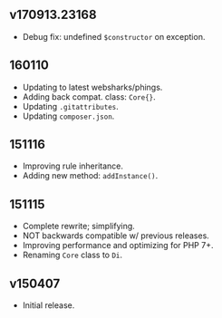 ## v170913.23168

- Debug fix: undefined `$constructor` on exception.

## 160110

- Updating to latest websharks/phings.
- Adding back compat. class: `Core{}`.
- Updating `.gitattributes`.
- Updating `composer.json`.

## 151116

- Improving rule inheritance.
- Adding new method: `addInstance()`.

## 151115

- Complete rewrite; simplifying.
- NOT backwards compatible w/ previous releases.
- Improving performance and optimizing for PHP 7+.
- Renaming `Core` class to `Di`.

## v150407

- Initial release.
